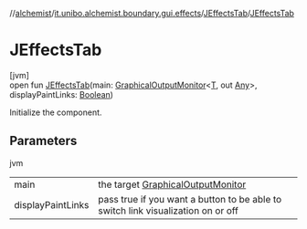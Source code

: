 //[alchemist](../../../index.md)/[it.unibo.alchemist.boundary.gui.effects](../index.md)/[JEffectsTab](index.md)/[JEffectsTab](-j-effects-tab.md)

# JEffectsTab

[jvm]\
open fun [JEffectsTab](-j-effects-tab.md)(main: [GraphicalOutputMonitor](../../it.unibo.alchemist.boundary.interfaces/-graphical-output-monitor/index.md)<[T](../../it.unibo.alchemist.boundary.gui.monitors/-j-output-monitor-representation/index.md), out [Any](https://kotlinlang.org/api/latest/jvm/stdlib/kotlin/-any/index.html)>, displayPaintLinks: [Boolean](https://kotlinlang.org/api/latest/jvm/stdlib/kotlin/-boolean/index.html))

Initialize the component.

## Parameters

jvm

| | |
|---|---|
| main | the target [GraphicalOutputMonitor](../../it.unibo.alchemist.boundary.interfaces/-graphical-output-monitor/index.md) |
| displayPaintLinks | pass true if you want a button to be able to switch link visualization on or off |
